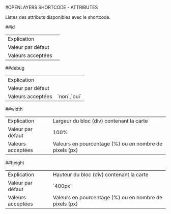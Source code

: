 #OPENLAYERS SHORTCODE - ATTRIBUTES

Listes des attributs disponibles avec le shortcode.

##id

<table>
	<tr>
		<td>Explication</td>
		<td></td>
	</tr>
	<tr>
		<td>Valeur par défaut</td>
		<td></td>
	</tr>
	<tr>
		<td>Valeurs acceptées</td>
		<td></td>
	</tr>
</table>

##debug

<table>
	<tr>
		<td>Explication</td>
		<td></td>
	</tr>
	<tr>
		<td>Valeur par défaut</td>
		<td></td>
	</tr>
	<tr>
		<td>Valeurs acceptées</td>
		<td>`non`,`oui`</td>
	</tr>
</table>

##width

<table>
	<tr>
		<td>Explication</td>
		<td>Largeur du bloc (div) contenant la carte</td>
	</tr>
	<tr>
		<td>Valeur par défaut</td>
		<td>100%</td>
	</tr>
	<tr>
		<td>Valeurs acceptées</td>
		<td>Valeurs en pourcentage (%) ou en nombre de pixels (px)</td>
	</tr>
</table>

##height

<table>
	<tr>
		<td>Explication</td>
		<td>Hauteur du bloc (div) contenant la carte</td>
	</tr>
	<tr>
		<td>Valeur par défaut</td>
		<td>`400px`</td>
	</tr>
	<tr>
		<td>Valeurs acceptées</td>
		<td>Valeurs en pourcentage (%) ou en nombre de pixels (px)</td>
	</tr>
</table>
